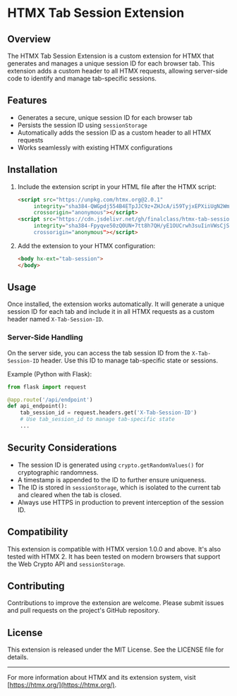 # HTMX Tab Session Extension

## Overview

The HTMX Tab Session Extension is a custom extension for HTMX that generates and manages a unique session ID for each browser tab. This extension adds a custom header to all HTMX requests, allowing server-side code to identify and manage tab-specific sessions.

## Features

- Generates a secure, unique session ID for each browser tab
- Persists the session ID using `sessionStorage`
- Automatically adds the session ID as a custom header to all HTMX requests
- Works seamlessly with existing HTMX configurations

## Installation

1. Include the extension script in your HTML file after the HTMX script:

   ```html
   <script src="https://unpkg.com/htmx.org@2.0.1" 
        integrity="sha384-QWGpdj554B4ETpJJC9z+ZHJcA/i59TyjxEPXiiUgN2WmTyV5OEZWCD6gQhgkdpB/" 
        crossorigin="anonymous"></script>
   <script src="https://cdn.jsdelivr.net/gh/finalclass/htmx-tab-session-ext@v1.0.0/htmx-tab-session-ext.js"
        integrity="sha384-Fpyqve50zQ0UN+7tt8h7QH/yE1OUCrwh3suIinVWsCjSJMCFxym81Eb7PKZySjOi
        crossorigin="anonymous"></script>
   ```

2. Add the extension to your HTMX configuration:

   ```html
   <body hx-ext="tab-session">
   </body>
   ```

## Usage

Once installed, the extension works automatically. It will generate a unique session ID for each tab and include it in all HTMX requests as a custom header named `X-Tab-Session-ID`.

### Server-Side Handling

On the server side, you can access the tab session ID from the `X-Tab-Session-ID` header. Use this ID to manage tab-specific state or sessions.

Example (Python with Flask):

```python
from flask import request

@app.route('/api/endpoint')
def api_endpoint():
    tab_session_id = request.headers.get('X-Tab-Session-ID')
    # Use tab_session_id to manage tab-specific state
    ...
```

## Security Considerations

- The session ID is generated using `crypto.getRandomValues()` for cryptographic randomness.
- A timestamp is appended to the ID to further ensure uniqueness.
- The ID is stored in `sessionStorage`, which is isolated to the current tab and cleared when the tab is closed.
- Always use HTTPS in production to prevent interception of the session ID.

## Compatibility

This extension is compatible with HTMX version 1.0.0 and above. It's also tested with HTMX 2. It has been tested on modern browsers that support the Web Crypto API and `sessionStorage`.

## Contributing

Contributions to improve the extension are welcome. Please submit issues and pull requests on the project's GitHub repository.

## License

This extension is released under the MIT License. See the LICENSE file for details.

---

For more information about HTMX and its extension system, visit [https://htmx.org/](https://htmx.org/).
